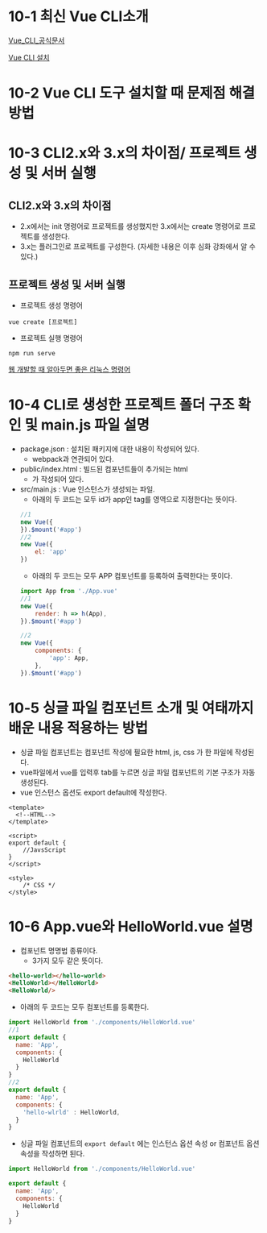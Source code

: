 # 10-1 최신 Vue CLI소개
[Vue_CLI_공식문서](https://joshua1988.github.io/vue-camp/vue/cli.html#%E1%84%87%E1%85%B2-cli-%E1%84%89%E1%85%A5%E1%86%AF%E1%84%8E%E1%85%B5)

[Vue CLI 설치](https://joshua1988.github.io/vue-camp/vue/cli.html#%E1%84%87%E1%85%B2-cli-%E1%84%89%E1%85%A5%E1%86%AF%E1%84%8E%E1%85%B5)


# 10-2 Vue CLI 도구 설치할 때 문제점 해결 방법




# 10-3 CLI2.x와 3.x의 차이점/ 프로젝트 생성 및 서버 실행

## CLI2.x와 3.x의 차이점
- 2.x에서는 init 명령어로 프로젝트를 생성했지만 3.x에서는 create 명령어로 프로젝트를 생성한다.
- 3.x는 플러그인로 프로젝트를 구성한다. (자세한 내용은 이후 심화 강좌에서 알 수 있다.)

## 프로젝트 생성 및 서버 실행
- 프로젝트 생성 명령어
```
vue create [프로젝트]
```
- 프로젝트 실행 명령어
```
npm run serve
```

[웹 개발할 때 알아두면 좋은 리눅스 명령어](https://joshua1988.github.io/web-development/linux-commands-for-beginners/)

# 10-4 CLI로 생성한 프로젝트 폴더 구조 확인 및 main.js 파일 설명
- package.json : 설치된 패키지에 대한 내용이 작성되어 있다.
    - webpack과 연관되어 있다.
- public/index.html : 빌드된 컴포넌트들이 추가되는 html
    - <div id="app"></div> 가 작성되어 있다.
- src/main.js : Vue 인스턴스가 생성되는 파일.
    - 아래의 두 코드는 모두 id가 app인 tag를 영역으로 지정한다는 뜻이다.
    ```js
    //1
    new Vue({
    }).$mount('#app')
    //2
    new Vue({
        el: 'app'
    })
    ```
    - 아래의 두 코드는 모두 APP 컴포넌트를 등록하여 출력한다는 뜻이다.
    ```js
    import App from './App.vue'
    //1
    new Vue({
        render: h => h(App),
    }).$mount('#app')

    //2
    new Vue({
        components: {
            'app': App,
        },
    }).$mount('#app')

    ```

# 10-5 싱글 파일 컴포넌트 소개 및 여태까지 배운 내용 적용하는 방법
- 싱글 파일 컴포넌트는 컴포넌트 작성에 필요한 html, js, css 가 한 파일에 작성된다.
- vue파일에서 `vue`를 입력후 tab를 누르면 싱글 파일 컴포넌트의 기본 구조가 자동 생성된다.
- vue 인스턴스 옵션도 export default에 작성한다.
```vue
<template>
  <!--HTML-->
</template>

<script>
export default {
    //JavsScript
}
</script>

<style>
    /* CSS */
</style>
```

# 10-6 App.vue와 HelloWorld.vue 설명
- 컴포넌트 명명법 종류이다.
    - 3가지 모두 같은 뜻이다.
```html
<hello-world></hello-world>
<HelloWorld></HelloWorld>
<HelloWorld/>
```

- 아래의 두 코드는 모두 컴포넌트를 등록한다.
```js
import HelloWorld from './components/HelloWorld.vue'
//1
export default {
  name: 'App',
  components: {
    HelloWorld
  }
}
//2
export default {
  name: 'App',
  components: {
    'hello-wlrld' : HelloWorld,
  }
}
```

- 싱글 파일 컴포넌트의 `export default`  에는 인스턴스 옵션 속성 or 컴포넌트 옵션 속성을 작성하면 된다.
```js
import HelloWorld from './components/HelloWorld.vue'

export default {
  name: 'App',
  components: {
    HelloWorld
  }
}
```